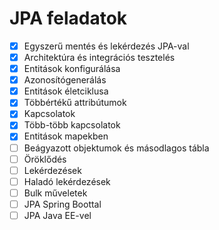 # JPA feladatok

* [x] Egyszerű mentés és lekérdezés JPA-val
* [x] Architektúra és integrációs tesztelés
* [x] Entitások konfigurálása
* [x] Azonosítógenerálás
* [x] Entitások életciklusa
* [x] Többértékű attribútumok
* [x] Kapcsolatok
* [x] Több-több kapcsolatok
* [x] Entitások mapekben
* [ ] Beágyazott objektumok és másodlagos tábla
* [ ] Öröklődés
* [ ] Lekérdezések
* [ ] Haladó lekérdezések
* [ ] Bulk műveletek
* [ ] JPA Spring Boottal
* [ ] JPA Java EE-vel